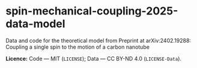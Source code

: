 # spin-mechanical-coupling-2025-data-model
Data and code for the theoretical model from Preprint at arXiv:2402.19288: Coupling a single spin to the motion of a carbon nanotube


**Licence:** Code — MIT (`LICENSE`); Data — CC BY-ND 4.0 (`LICENSE-Data`).
